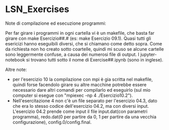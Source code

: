 # LSN_Exercises
Note di compilazione ed esecuzione programmi:

Per far girare i programmi in ogni cartella vi è un makefile, che basta far girare con make Esercizio##.# (es: make Esercizio 09.1). Quasi tutti gli esericizi hanno eseguibili diversi, che si chiamano come detto sopra. Come da richiesta non ho creato sotto coartelle, quindi mi scuso se alcune cartelle sono leggermente confuse, a causa dei numerosi file di output. I jupyter-notebook si trovano tutti sotto il nome di Exercise##.ipynb (sono in inglese).

Altre note:
- per l'esercizio 10 la compilazione con mpi è gia scritta nel makefile, quindi forse facendolo girare su altre macchine potrebbe essere necessario dare altri comandi per compilarlo ed eseguirlo (sul mio computer si esegue con "mpiexec -np 4 ./Esercizio10.2").
- Nell'esercitazione 4 non c'è un file separato per l'esercizio 04.3, dato che era lo stesso codice dell'esercizio 04.2, ma con diversi input. L'esercizio 04.2 prende come input il file input.dat(con parametri programma), redo.dat(0 per partire da 0, 1 per partire da una vecchia configurazione), config.0/config.final.

